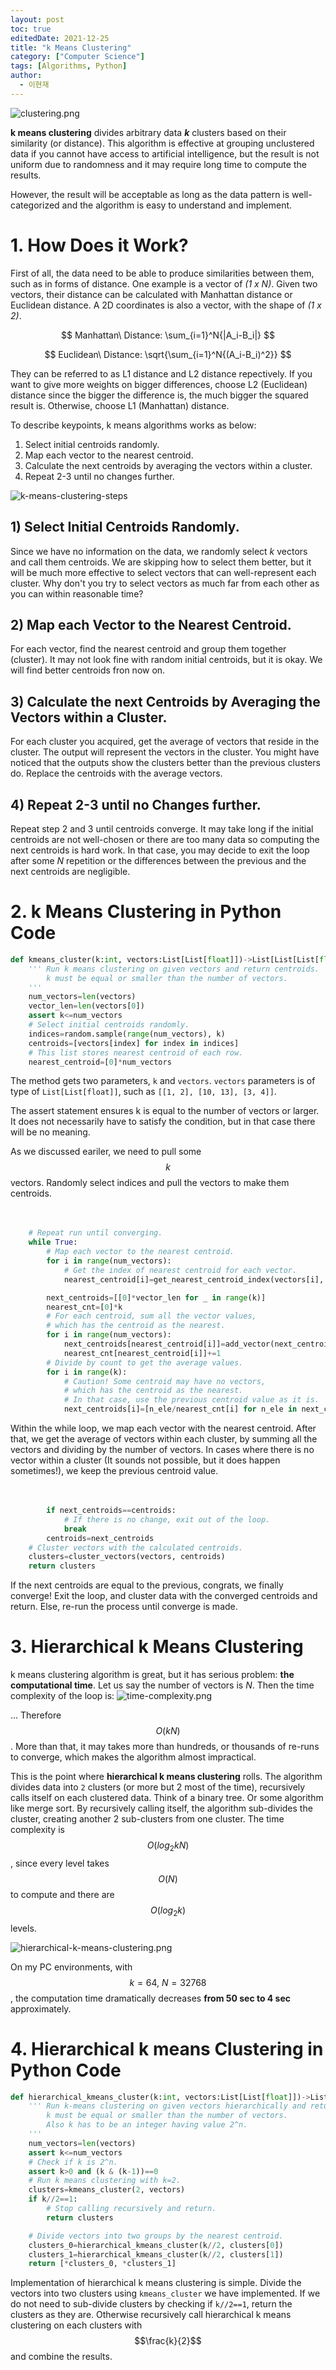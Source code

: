 ```yaml
---
layout: post
toc: true
editedDate: 2021-12-25
title: "k Means Clustering"
category: ["Computer Science"]
tags: [Algorithms, Python]
author:
  - 이현재
---
```


![clustering.png](/img/2021-12-18-k-means-clustering/clustering.png)

**k means clustering** divides arbitrary data ***k*** clusters
based on their similarity (or distance). This algorithm is effective at
grouping unclustered data if you cannot have access to artificial
intelligence, but the result is not uniform due to randomness
and it may require long time to compute the results.
<!--more-->

However, the result will be acceptable as long as the data pattern is
well-categorized and the algorithm is easy to understand and implement.

# 1. How Does it Work?
First of all, the data need to be able to produce similarities between them,
such as in forms of distance. One example is a vector of *(1 x N)*.
Given two vectors, their distance can be calculated with
Manhattan distance or Euclidean distance.
A 2D coordinates is also a vector, with the shape of *(1 x 2)*.

$$
Manhattan\ Distance: \sum_{i=1}^N{|A_i-B_i|}
$$

$$
Euclidean\ Distance: \sqrt{\sum_{i=1}^N{(A_i-B_i)^2}}
$$

They can be referred to as L1 distance and L2 distance repectively.
If you want to give more weights on bigger differences, choose
L2 (Euclidean) distance since the bigger the difference is,
the much bigger the squared result is.
Otherwise, choose L1 (Manhattan) distance.

To describe keypoints, k means algorithms works as below:
1. Select initial centroids randomly.
2. Map each vector to the nearest centroid.
3. Calculate the next centroids by averaging the vectors within a cluster.
4. Repeat 2-3 until no changes further.

![k-means-clustering-steps](/img/2021-12-18-k-means-clustering/k-means-clustering-steps.png)

## 1) Select Initial Centroids Randomly.
Since we have no information on the data, we randomly select
*k* vectors and call them centroids. We are skipping how to select them better,
but it will be much more effective to select vectors
that can well-represent each cluster. Why don't you try to select vectors as
much far from each other as you can within reasonable time?

## 2) Map each Vector to the Nearest Centroid.
For each vector, find the nearest centroid and group them together (cluster).
It may not look fine with random initial centroids, but it is okay.
We will find better centroids fron now on.

## 3) Calculate the next Centroids by Averaging the Vectors within a Cluster.
For each cluster you acquired, get the average of vectors that reside in
the cluster. The output will represent the vectors in the cluster.
You might have noticed that the outputs show the clusters better than
the previous clusters do. Replace the centroids with the average vectors.

## 4) Repeat 2-3 until no Changes further.
Repeat step 2 and 3 until centroids converge. It may take long if the initial
centroids are not well-chosen or there are too many data so computing the
next centroids is hard work. In that case, you may decide to exit the loop
after some *N* repetition or the differences between the previous and
the next centroids are negligible.

# 2. k Means Clustering in Python Code
``` python
def kmeans_cluster(k:int, vectors:List[List[float]])->List[List[List[float]]]:
    ''' Run k means clustering on given vectors and return centroids.
        k must be equal or smaller than the number of vectors.
    '''
    num_vectors=len(vectors)
    vector_len=len(vectors[0])
    assert k<=num_vectors
    # Select initial centroids randomly.
    indices=random.sample(range(num_vectors), k)
    centroids=[vectors[index] for index in indices]
    # This list stores nearest centroid of each row.
    nearest_centroid=[0]*num_vectors

```

The method gets two parameters, `k` and `vectors`. `vectors` parameters is
of type of `List[List[float]]`, such as `[[1, 2], [10, 13], [3, 4]]`.

The assert statement ensures k is equal to the number of vectors or larger.
It does not necessarily have to satisfy the condition, but in that case
there will be no meaning.

As we discussed eariler, we need to pull some $$k$$ vectors.
Randomly select indices and pull the vectors to make them centroids.
<br>
<br>
<br>

``` python
    # Repeat run until converging.
    while True:
        # Map each vector to the nearest centroid.
        for i in range(num_vectors):
            # Get the index of nearest centroid for each vector.
            nearest_centroid[i]=get_nearest_centroid_index(vectors[i], centroids)

        next_centroids=[[0]*vector_len for _ in range(k)]
        nearest_cnt=[0]*k
        # For each centroid, sum all the vector values,
        # which has the centroid as the nearest.
        for i in range(num_vectors):
            next_centroids[nearest_centroid[i]]=add_vector(next_centroids[nearest_centroid[i]], vectors[i])
            nearest_cnt[nearest_centroid[i]]+=1
        # Divide by count to get the average values.
        for i in range(k):
            # Caution! Some centroid may have no vectors,
            # which has the centroid as the nearest.
            # In that case, use the previous centroid value as it is.
            next_centroids[i]=[n_ele/nearest_cnt[i] for n_ele in next_centroids[i]] if nearest_cnt[i]!=0 else centroids[i]
```

Within the while loop, we map each vector with the nearest centroid.
After that, we get the average of vectors within each cluster,
by summing all the vectors and dividing by the number of vectors.
In cases where there is no vector within a cluster (It sounds not
possible, but it does happen sometimes!),
we keep the previous centroid value.
<br>
<br>
<br>

``` python
        if next_centroids==centroids:
            # If there is no change, exit out of the loop.
            break
        centroids=next_centroids
    # Cluster vectors with the calculated centroids.
    clusters=cluster_vectors(vectors, centroids)
    return clusters
```

If the next centroids are equal to the previous, congrats,
we finally converge! Exit the loop, and cluster data with
the converged centroids and return. Else, re-run the process
until converge is made.

<!--
{% highlight python linenos %}
{% endhighlight %}
 -->

# 3. Hierarchical k Means Clustering
k means clustering algorithm is great, but it has serious
problem: **the computational time**.
Let us say the number of vectors is *N*.
Then the time complexity of the loop is:
![time-complexity.png](/img/2021-12-18-k-means-clustering/time-complexity.png)

... Therefore $$O(kN)$$. More than that, it may takes more than
hundreds, or thousands of re-runs to converge, which makes
the algorithm almost impractical.

This is the point where **hierarchical k means clustering** rolls.
The algorithm divides data into `2` clusters (or more but 2
most of the time), recursively calls itself on each clustered data.
Think of a binary tree. Or some algorithm like merge sort.
By recursively calling itself, the algorithm sub-divides the cluster,
creating another 2 sub-clusters from one cluster. The time complexity
is $$O(log_2kN)$$, since every level takes $$O(N)$$
to compute and there are $$O(log_2k)$$ levels.

![hierarchical-k-means-clustering.png](/img/2021-12-18-k-means-clustering/hierarchical-k-means-clustering.png)

On my PC environments, with $$k=64,\ N=32768$$, the computation time
dramatically decreases **from 50 sec to 4 sec** approximately.

# 4. Hierarchical k means Clustering in Python Code
``` python
def hierarchical_kmeans_cluster(k:int, vectors:List[List[float]])->List[List[List[float]]]:
    ''' Run k-means clustering on given vectors hierarchically and return.
        k must be equal or smaller than the number of vectors.
        Also k has to be an integer having value 2^n.
    '''
    num_vectors=len(vectors)
    assert k<=num_vectors
    # Check if k is 2^n.
    assert k>0 and (k & (k-1))==0
    # Run k means clustering with k=2.
    clusters=kmeans_cluster(2, vectors)
    if k//2==1:
        # Stop calling recursively and return.
        return clusters

    # Divide vectors into two groups by the nearest centroid.
    clusters_0=hierarchical_kmeans_cluster(k//2, clusters[0])
    clusters_1=hierarchical_kmeans_cluster(k//2, clusters[1])
    return [*clusters_0, *clusters_1]
```

Implementation of hierarchical k means clustering is simple.
Divide the vectors into two clusters using `kmeans_cluster`
we have implemented. If we do not need to sub-divide clusters
by checking if `k//2==1`, return the clusters as they are.
Otherwise recursively call hierarchical k means clustering on
each clusters with $$\frac{k}{2}$$ and combine the results.
